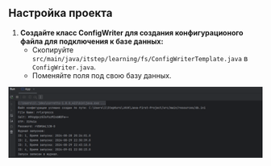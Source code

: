 ## Настройка проекта

1. **Создайте класс ConfigWriter для создания конфигурационого файла для подключения к базе данных:**
    - Скопируйте `src/main/java/itstep/learning/fs/ConfigWriterTemplate.java` в `ConfigWriter.java`.
    - Поменяйте поля под свою базу данных.


![img.png](img.png)